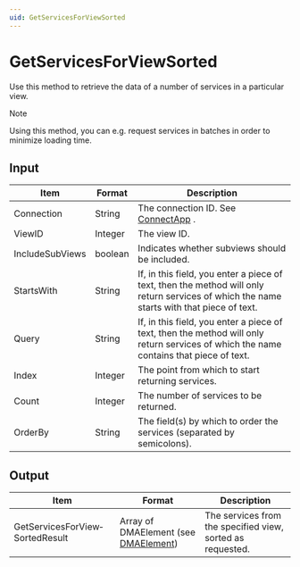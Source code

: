 ```yaml
---
uid: GetServicesForViewSorted
---
```


# GetServicesForViewSorted

Use this method to retrieve the data of a number of services in a particular view.

> [!NOTE]
> Using this method, you can e.g. request services in batches in order to minimize loading time.

## Input

| Item            | Format  | Description                                                                                                                               |
|-----------------|---------|-------------------------------------------------------------------------------------------------------------------------------------------|
| Connection      | String  | The connection ID. See [ConnectApp](xref:ConnectApp) .                                                          |
| ViewID          | Integer | The view ID.                                                                                                                              |
| IncludeSubViews | boolean | Indicates whether subviews should be included.                                                                                            |
| StartsWith      | String  | If, in this field, you enter a piece of text, then the method will only return services of which the name starts with that piece of text. |
| Query           | String  | If, in this field, you enter a piece of text, then the method will only return services of which the name contains that piece of text.    |
| Index           | Integer | The point from which to start returning services.                                                                                         |
| Count           | Integer | The number of services to be returned.                                                                                                    |
| OrderBy         | String  | The field(s) by which to order the services (separated by semicolons).                                                                    |

## Output

| Item                            | Format                                                                         | Description                                                |
|---------------------------------|--------------------------------------------------------------------------------|------------------------------------------------------------|
| GetServicesForView­SortedResult | Array of DMAElement (see [DMAElement](xref:DMAElement)) | The services from the specified view, sorted as requested. |

